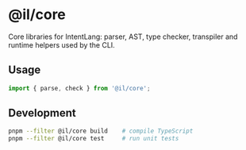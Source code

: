 # @il/core

Core libraries for IntentLang: parser, AST, type checker, transpiler and
runtime helpers used by the CLI.

## Usage

```ts
import { parse, check } from '@il/core';
```

## Development

```bash
pnpm --filter @il/core build    # compile TypeScript
pnpm --filter @il/core test     # run unit tests
```
